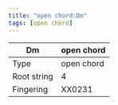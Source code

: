 ```yaml
---
title: "open chord:Dm"
tags: [open chord]
---
```


|Dm|open chord|
|---|---|
|Type|open chord|
|Root string|4|
|Fingering|XX0231|

